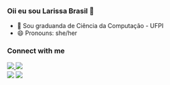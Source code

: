 ### Oii eu sou Larissa Brasil 👋
- 🔭  Sou graduanda de Ciência da Computação - UFPI
- 😄 Pronouns: she/her

### Connect with me
<div>
<a href = "mailto:contatorafaballerini@gmail.com">
	<img src="https://img.shields.io/badge/-Gmail-%23333?style=for-the-badge&logo=gmail&logoColor=white" target="_blank">
</a>

<a href="https://www.linkedin.com/in/brasil-larissa" target="_blank">
<img src="https://img.shields.io/badge/-LinkedIn-%230077B5?style=for-the-badge&logo=linkedin&logoColor=white" target="_blank">
</a> 

</div>


<div>
<img align="center" src="https://github-readme-stats.vercel.app/api?username=Blarissa&include_all_commits=true&count_private=true&show_icons=true&theme=dark&hide=stars"/>

<img align="center" src="https://github-readme-stats.vercel.app/api/top-langs/?username=anuraghazra&layout=compact" />
</div>
